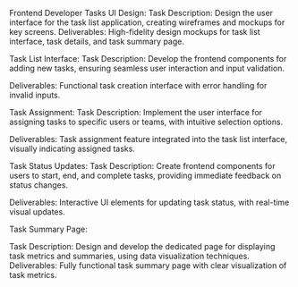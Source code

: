 Frontend Developer Tasks
UI Design:
Task Description: Design the user interface for the task list application, creating wireframes and mockups for key screens.
Deliverables: High-fidelity design mockups for task list interface, task details, and task summary page.


Task List Interface:
Task Description: Develop the frontend components for adding new tasks, ensuring seamless user interaction and input validation.


Deliverables: Functional task creation interface with error handling for invalid inputs.


Task Assignment:
Task Description: Implement the user interface for assigning tasks to specific users or teams, with intuitive selection options.


Deliverables: Task assignment feature integrated into the task list interface, visually indicating assigned tasks.


Task Status Updates:
Task Description: Create frontend components for users to start, end, and complete tasks, providing immediate feedback on status changes.


Deliverables: Interactive UI elements for updating task status, with real-time visual updates.


Task Summary Page:


Task Description: Design and develop the dedicated page for displaying task metrics and summaries, using data visualization techniques.
Deliverables: Fully functional task summary page with clear visualization of task metrics.

